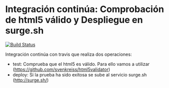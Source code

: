 # Integración continúa: Comprobación de html5 válido y Despliegue en surge.sh 

[![Build Status](https://travis-ci.com/manuelchacon07/ic-travis-html5.svg?branch=master)](https://travis-ci.com/manuelchacon07/ic-travis-html5)


Integración continúa con travis que realiza dos operaciones:

* test: Comprueba que el html5 es válido. Para ello vamos a utilizar (https://github.com/svenkreiss/html5validator)
* deploy: Si la prueba ha sido exitosa se sube al servicio surge.sh (http://surge.sh/)



